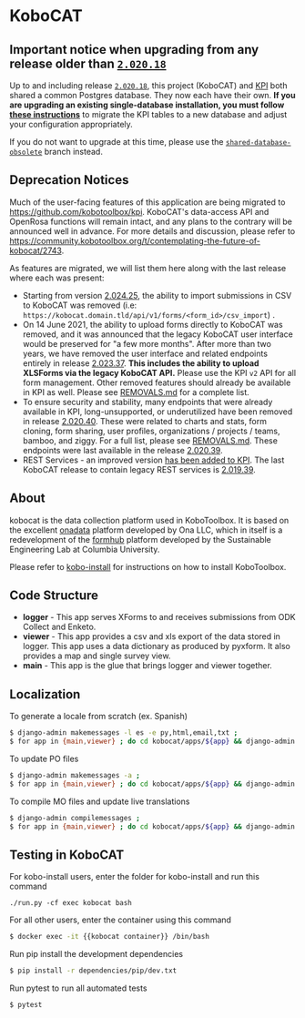 # KoboCAT

## Important notice when upgrading from any release older than [`2.020.18`](https://github.com/kobotoolbox/kobocat/releases/tag/2.020.18)

Up to and including release [`2.020.18`](https://github.com/kobotoolbox/kobocat/releases/tag/2.020.18), this project (KoboCAT) and [KPI](https://github.com/kobotoolbox/kpi) both shared a common Postgres database. They now each have their own. **If you are upgrading an existing single-database installation, you must follow [these instructions](https://community.kobotoolbox.org/t/upgrading-to-separate-databases-for-kpi-and-kobocat/7202)** to migrate the KPI tables to a new database and adjust your configuration appropriately.

If you do not want to upgrade at this time, please use the [`shared-database-obsolete`](https://github.com/kobotoolbox/kobocat/tree/shared-database-obsolete) branch instead.

## Deprecation Notices

Much of the user-facing features of this application are being migrated
to <https://github.com/kobotoolbox/kpi>. KoboCAT's data-access API and
OpenRosa functions will remain intact, and any plans to the contrary
will be announced well in advance. For more details and discussion,
please refer to
<https://community.kobotoolbox.org/t/contemplating-the-future-of-kobocat/2743>.

As features are migrated, we will list them here along with the last
release where each was present:
  - Starting from version [2.024.25](https://github.com/kobotoolbox/kobocat/releases/tag/2.024.25),
    the ability to import submissions in CSV to KoboCAT was
    removed (i.e: `https://kobocat.domain.tld/api/v1/forms/<form_id>/csv_import`)
    .
  - On 14 June 2021, the ability to upload forms directly to KoboCAT was
    removed, and it was announced that the legacy KoboCAT user interface would
    be preserved for "a few more months". After more than two years, we have
    removed the user interface and related endpoints entirely in release
    [2.023.37](https://github.com/kobotoolbox/kobocat/releases/tag/2.023.37).
    **This includes the ability to upload XLSForms via the legacy KoboCAT API.**
    Please use the KPI `v2` API for all form management. Other removed features
    should already be available in KPI as well. Please see
    [REMOVALS.md](REMOVALS.md) for a complete list.
  - To ensure security and stability, many endpoints that were already
    available in KPI, long-unsupported, or underutilized have been removed in
    release
    [2.020.40](https://github.com/kobotoolbox/kobocat/releases/tag/2.020.40).
    These were related to charts and stats, form cloning, form sharing, user
    profiles, organizations / projects / teams, bamboo, and ziggy. For a full
    list, please see [REMOVALS.md](REMOVALS.md). These endpoints were last
    available in the release
    [2.020.39](https://github.com/kobotoolbox/kobocat/releases/tag/2.020.39).
  - REST Services - an improved version [has been added to
    KPI](https://github.com/kobotoolbox/kpi/pull/1864). The last KoboCAT
    release to contain legacy REST services is
    [2.019.39](https://github.com/kobotoolbox/kobocat/releases/tag/2.019.39).

## About

kobocat is the data collection platform used in KoboToolbox. It is based
on the excellent [onadata](http://github.com/onaio/onadata) platform
developed by Ona LLC, which in itself is a redevelopment of the
[formhub](http://github.com/SEL-Columbia/formhub) platform developed by
the Sustainable Engineering Lab at Columbia University.

Please refer to
[kobo-install](https://github.com/kobotoolbox/kobo-install) for
instructions on how to install KoboToolbox.

## Code Structure

  - **logger** - This app serves XForms to and receives submissions from
    ODK Collect and Enketo.
  - **viewer** - This app provides a csv and xls export of the data
    stored in logger. This app uses a data dictionary as produced by
    pyxform. It also provides a map and single survey view.
  - **main** - This app is the glue that brings logger and viewer
    together.

## Localization

To generate a locale from scratch (ex. Spanish)

``` sh
$ django-admin makemessages -l es -e py,html,email,txt ;
$ for app in {main,viewer} ; do cd kobocat/apps/${app} && django-admin makemessages -d djangojs -l es && cd - ; done
```

To update PO files

``` sh
$ django-admin makemessages -a ;
$ for app in {main,viewer} ; do cd kobocat/apps/${app} && django-admin makemessages -d djangojs -a && cd - ; done
```

To compile MO files and update live translations

``` sh
$ django-admin compilemessages ;
$ for app in {main,viewer} ; do cd kobocat/apps/${app} && django-admin compilemessages && cd - ; done
```
## Testing in KoboCAT

For kobo-install users, enter the folder for kobo-install and run this command

```
./run.py -cf exec kobocat bash
```

For all other users, enter the container using this command

``` sh
$ docker exec -it {{kobocat container}} /bin/bash
```

Run pip install the development dependencies

``` sh
$ pip install -r dependencies/pip/dev.txt
```

Run pytest to run all automated tests

``` sh
$ pytest
```
